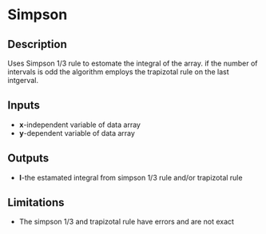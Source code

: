 # Simpson
## Description
 Uses Simpson 1/3 rule to estomate the integral of the array. if the number of intervals is odd the algorithm employs the trapizotal rule on the last intgerval.
 ## Inputs
 * **x**-independent variable of data array
 * **y**-dependent variable of data array
 ## Outputs
 * **I**-the estamated integral from simpson 1/3 rule and/or trapizotal rule
 ## Limitations 
 * The simpson 1/3 and trapizotal rule have errors and are not exact
